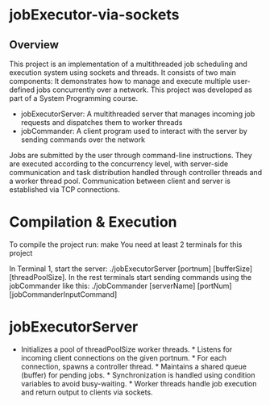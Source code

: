 # jobExecutor-via-sockets

## Overview
This project is an implementation of a multithreaded job scheduling and execution system using sockets and threads. It consists of two main components:
It demonstrates how to manage and execute multiple user-defined jobs concurrently over a network. This project was developed as part of a System Programming course.
* jobExecutorServer: A multithreaded server that manages incoming job requests and dispatches them to worker threads
* jobCommander: A client program used to interact with the server by sending commands over the network

Jobs are submitted by the user through command-line instructions. They are executed according to the concurrency level, with server-side communication and task distribution handled through controller threads and a worker thread pool. Communication between client and server is established via TCP connections.

# Compilation & Execution
To compile the project run: make
You need at least 2 terminals for this project

In Terminal 1, start the server: ./jobExecutorServer [portnum] [bufferSize] [threadPoolSize]. In the rest terminals start sending commands using the jobCommander like this: ./jobCommander [serverName] [portNum] [jobCommanderInputCommand] 

# jobExecutorServer
* Initializes a pool of threadPoolSize worker threads. * Listens for incoming client connections on the given portnum. * For each connection, spawns a controller thread. * Maintains a shared queue (buffer) for pending jobs. * Synchronization is handled using condition variables to avoid busy-waiting. * Worker threads handle job execution and return output to clients via sockets.
